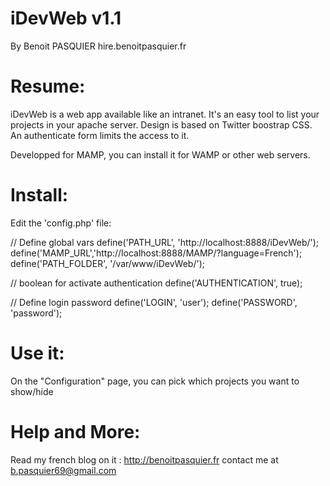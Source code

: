 iDevWeb v1.1
=======

By Benoit PASQUIER
hire.benoitpasquier.fr

Resume:
=======

iDevWeb is a web app available like an intranet.
It's an easy tool to list your projects in your apache server.
Design is based on Twitter boostrap CSS.
An authenticate form limits the access to it.

Developped for MAMP, you can install it for WAMP or other web servers.

Install:
=======

Edit the 'config.php' file:

// Define global vars
define('PATH_URL', 'http://localhost:8888/iDevWeb/');
define('MAMP_URL','http://localhost:8888/MAMP/?language=French');
define('PATH_FOLDER', '/var/www/iDevWeb/');
 
// boolean for activate authentication
define('AUTHENTICATION', true);
 
// Define login password
define('LOGIN', 'user');
define('PASSWORD', 'password');


Use it:
=======

On the "Configuration" page, you can pick which projects you want to show/hide

Help and More:
=======

Read my french blog on it : http://benoitpasquier.fr
contact me at b.pasquier69@gmail.com

